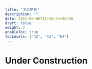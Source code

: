 ```yaml
---
title: "术后护理"
description: ""
date: 2021-06-06T15:52:34+08:00
draft: false
weight: 2
enableToc: true
tocLevels: ["h2", "h3", "h4"]
---
```


# Under Construction